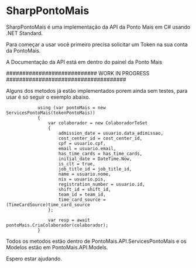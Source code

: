 # SharpPontoMais

SharpPontoMais é uma implementação da API da Ponto Mais em C# usando .NET Standard.

Para começar a usar você primeiro precisa solicitar um Token na sua conta da PontoMais.

A Documentação da API está em dentro do painel da Ponto Mais

############################ WORK IN PROGRESS #####################################

Alguns dos metodos já estão implementados porem ainda sem testes, para usar é só seguir o exemplo abaixo.

                using (var pontoMais = new ServicesPontoMais(tokenPontoMais))
                {
                    var colaborador = new ColaboradorToSet
                    {
                        admission_date = usuario.data_adimissao,
                        cost_center_id = cost_center_id,
                        cpf = usuario.cpf,
                        email = usuario.email,
                        has_time_cards = has_time_cards,
                        initial_date = DateTime.Now,
                        is_clt = true,
                        job_title_id = job_title_id,
                        name = usuario.nome,
                        nis = usuario.pis,
                        registration_number = usuario.id,
                        shift_id = shift_id,
                        team_id = team_id,
                        time_card_source = (TimeCardSource)time_card_source
                    };

                    var resp = await pontoMais.CriaColaborador(colaborador);
                }
            
            
Todos os metodos estão dentro de PontoMais.API.ServicesPontoMais e os Modelos estão em PontoMais.API.Models.

Espero estar ajudando.
